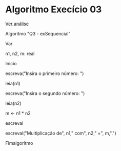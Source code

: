 # Algoritmo Execício 03
[Ver análise](AnaliseEX03.md)

Algoritmo "Q3 - exSequencial"

Var

n1, n2, m: real

Inicio

escreva("Insira o primeiro número: ")

leia(n1)

escreva("Insira o segundo número: ")

leia(n2)

m <- n1 * n2

escreval

escreval("Multiplicação de", n1," com", n2," =", m,".")

Fimalgoritmo
